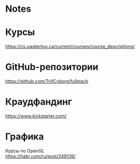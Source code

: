 # Notes

# Курсы
https://cs.uwaterloo.ca/current/courses/course_descriptions/  

# GitHub-репозитории
https://github.com/TrillCyborg/fullstack  

# Краудфандинг
https://www.kickstarter.com/  


# Графика
Курсы по OpenGL  
https://habr.com/ru/post/249139/  

